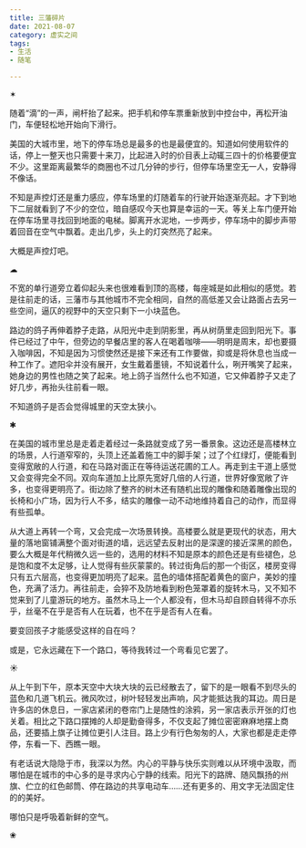 ```yaml
---
title: 三藩碎片
date: 2021-08-07
category: 虚实之间
tags: 
- 生活
- 随笔

---
```


✶

随着“滴”的一声，闸杆抬了起来。把手机和停车票重新放到中控台中，再松开油门，车便轻松地开始向下滑行。

美国的大城市里，地下的停车场总是最多的也是最便宜的。知道如何使用软件的话，停上一整天也只需要十来刀，比起进入时的价目表上动辄三四十的价格要便宜不少。这里距离最繁华的商圈也不过几分钟的步行，但停车场里空无一人，安静得不像话。

不知是声控灯还是重力感应，停车场里的灯随着车的行驶开始逐渐亮起。才下到地下二层就看到了不少的空位，暗自感叹今天也算是幸运的一天。等关上车门便开始在停车场里寻找回到地面的电梯。脚离开水泥地，一步两步，停车场中的脚步声带着回音在空气中飘着。走出几步，头上的灯突然亮了起来。

<!--more-->

大概是声控灯吧。

☁

不宽的单行道旁立着仰起头来也很难看到顶的高楼，每座城是如此相似的感觉。若是往前走的话，三藩市与其他城市不完全相同，自然的高低差又会让路面占去另一些空间，逼仄的视野中的天空只剩下一小块蓝色。

路边的鸽子再伸着脖子走路，从阳光中走到阴影里，再从树荫里走回到阳光下。事件已经过了中午，但旁边的早餐店里的客人在喝着咖啡——明明是周末，却也要摄入咖啡因，不知是因为习惯使然还是接下来还有工作要做，抑或是将休息也当成一种工作了。遮阳伞并没有展开，女生戴着墨镜，不知说着什么，咧开嘴笑了起来，她身边的男性也随之笑了起来。地上鸽子当然什么也不知道，它又伸着脖子又走了好几步，再抬头往前看一眼。

不知道鸽子是否会觉得城里的天空太狭小。

✱

在美国的城市里总是走着走着经过一条路就变成了另一番景象。这边还是高楼林立的场景，人行道窄窄的，头顶上还盖着施工中的脚手架；过了个红绿灯，便能看到变得宽敞的人行道，和在马路对面正在等待运送花圃的工人。再走到主干道上感觉又会变得完全不同。双向车道加上比原先宽好几倍的人行道，世界好像宽敞了许多，也变得更明亮了。街边除了整齐的树木还有随机出现的雕像和随着雕像出现的长椅和小广场，因为行人不多，结实的雕像一动不动地维持着自己的动作，而显得有些孤单。

从大道上再转一个弯，又会完成一次场景转换。高楼要么就是更现代的状态，用大量的落地窗铺满整个面对街道的墙，远远望去反射出的是深邃的接近深黑的颜色，要么大概是年代稍微久远一些的，选用的材料不知是原本的颜色还是有些褪色，总是饱和度不太足够，让人觉得有些灰蒙蒙的。转过街角后的那一个街区，楼房变得只有五六层高，也变得更加明亮了起来。蓝色的墙体搭配着黄色的窗户，美妙的撞色，充满了活力。再往前走，会猝不及防地看到粉色笼罩着的旋转木马，又不知不觉来到了儿童游玩的地方。虽然木马上一个人都没有，但木马却自顾自转得不亦乐乎，丝毫不在乎是否有人在玩着，也不在乎是否有人在看。

要变回孩子才能感受这样的自在吗？

或是，它永远藏在下一个路口，等待我转过一个弯看见它罢了。

☀

从上午到下午，原本天空中大块大块的云已经散去了，留下的是一眼看不到尽头的蓝色和几道飞机云。微风吹过，树叶轻轻发出声响，风才能抵达我的耳边。周日是许多店的休息日，一家店紧闭的卷帘门上是随性的涂鸦，另一家店表示开张的灯也关着。相比之下路口摆摊的人却是勤奋得多，不仅支起了摊位密密麻麻地摆上商品，还要插上旗子让摊位更引人注目。路上少有行色匆匆的人，大家也都是走走停停，东看一下、西瞧一眼。

有老话说大隐隐于市，我深以为然。内心的平静与快乐实则难以从环境中汲取，而哪怕是在城市的中心多的是寻求内心宁静的线索。阳光下的路牌、随风飘扬的州旗、伫立的红色邮筒、停在路边的共享电动车……还有更多的、用文字无法固定住的的美好。

哪怕只是呼吸着新鲜的空气。

❀
